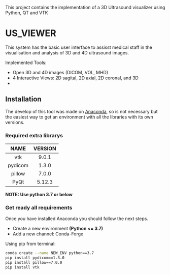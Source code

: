 This project contains the implementation of a 3D Ultrasound visualizer using Python, QT and VTK

# US_VIEWER
This system has the basic user interface to assisst medical staff in the visualisation and analysis of 3D and 4D ultrasound images.

Implemented Tools:

- Open 3D and 4D images (DICOM, VOL, MHD)
- 4 Interactive Views: 2D sagital, 2D axial, 2D coronal, and 3D
- 

## Installation

The develop of this tool was made on [Anaconda](https://www.anaconda.com), so is not necessary but the easiest way to get an environment with all the libraries with its own versions.

### Required extra librarys

|NAME|VERSION|
|:---:|:---:|
|vtk|9.0.1|
|pydicom|1.3.0|
|pillow|7.0.0|
|PyQt|5.12.3|

__NOTE: Use python 3.7 or below__

### Get ready all requirements

Once you have installed Anaconda you should follow the next steps.

- Create a new environment __(Python <= 3.7)__
- Add a new channel: Conda-Forge

Using pip from terminal:

~~~bash
conda create --name NEW_ENV python==3.7
pip install pydicom==1.3.0
pip install pillow==7.0.0
pip install vtk
~~~




